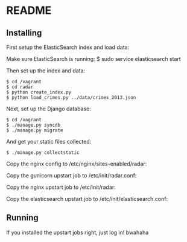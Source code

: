 # README

## Installing

First setup the ElasticSearch index and load data:

Make sure ElasticSearch is running:
    $ sudo service elasticsearch start
    
Then set up the index and data:

    $ cd /vagrant
    $ cd radar
    $ python create_index.py
    $ python load_crimes.py ../data/crimes_2013.json
    
Next, set up the Django database:

    $ cd /vagrant
    $ ./manage.py syncdb
    $ ./manage.py migrate
    
And get your static files collected:

    $ ./manage.py collectstatic
    
Copy the nginx config to /etc/nginx/sites-enabled/radar:
   
Copy the gunicorn upstart job to /etc/init/radar.conf:
 
Copy the nginx upstart job to /etc/init/radar:
 
Copy the elasticsearch upstart job to /etc/init/elasticsearch.conf:
 
## Running

If you installed the upstart jobs right, just log in! bwahaha
